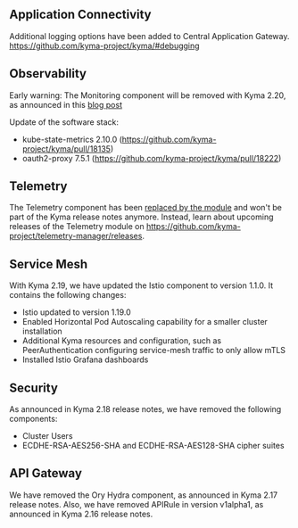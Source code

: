 
## Application Connectivity

Additional logging options have been added to Central Application Gateway.
https://github.com/kyma-project/kyma/#debugging

## Observability

Early warning: The Monitoring component will be removed with Kyma 2.20, as announced in this [blog post](https://blogs.sap.com/2023/09/07/removal-of-prometheus-grafana-based-monitoring-in-sap-btp-kyma-runtime/)

Update of the software stack:
 - kube-state-metrics 2.10.0 (https://github.com/kyma-project/kyma/pull/18135)
 - oauth2-proxy 7.5.1 (https://github.com/kyma-project/kyma/pull/18222)

## Telemetry

The Telemetry component has been [replaced by the module](https://github.com/kyma-project/kyma/issues/16301) and won't be part of the Kyma release notes anymore. Instead, learn about upcoming releases of the Telemetry module on https://github.com/kyma-project/telemetry-manager/releases.
	
## Service Mesh

With Kyma 2.19, we have updated the Istio component to version 1.1.0. It contains the following changes:
 - Istio updated to version 1.19.0
 - Enabled Horizontal Pod Autoscaling capability for a smaller cluster installation
 - Additional Kyma resources and configuration, such as PeerAuthentication configuring service-mesh traffic to only allow mTLS
 - Installed Istio Grafana dashboards

## Security

As announced in Kyma 2.18 release notes, we have removed the following components:
 - Cluster Users
 - ECDHE-RSA-AES256-SHA and ECDHE-RSA-AES128-SHA cipher suites

## API Gateway

We have removed the Ory Hydra component, as announced in Kyma 2.17 release notes.
 Also, we have removed APIRule in version v1alpha1, as announced in Kyma 2.16 release notes.  
